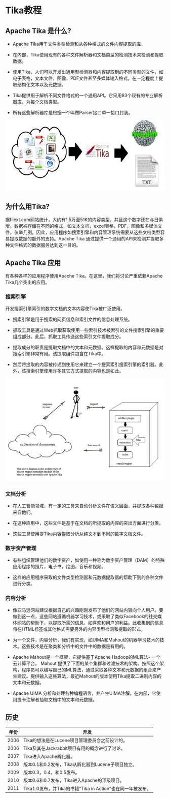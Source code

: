 # Tika教程

## Apache Tika 是什么?

*   Apache Tika用于文件类型检测和从各种格式的文件内容提取的库。

*   在内部，Tika使用现有的各种文件解析器和文档类型的检测技术来检测和提取数据。

*   使用Tika，人们可以开发出通用型检测器和内容提取到的不同类型的文件，如电子表格，文本文件，图像，PDF文件甚至多媒体输入格式，在一定程度上提取结构化文本以及元数据。

*   Tika提供用于解析不同文件格式的一个通用API。它采用83个现有的专业解析器库，为每个文档类型。

*   所有这些解析器库是根据一个叫做Parser接口单一接口封装。

![Appache Tika](../img/1-1411140H6322b.jpg)

## 为什么用Tika?

据filext.com网站统计，大约有1.5万至51K的内容类型，并且这个数字还在与日俱增。数据被存储在不同的格式，如文本文档，excel表格，PDF，图像和多媒体文件，仅举几例。因此，应用程序如搜索引擎和内容管理系统需要从这些文档类型容易提取数据的额外的支持。Apache Tika 通过提供一个通用的API来检测并提取多种文件格式的数据服务达到这一目的。

## Apache Tika 应用

有各种各样的应用程序使用Apache Tika。在这里，我们将讨论严重依赖Apache Tika几个突出的应用。

### 搜索引擎

开发搜索引擎索引的数字文档的文本内容使Tika被广泛使用。

*   搜索引擎是用于搜索的网页信息和索引文件的信息处理系统。

*   抓取工具是通过Web抓取获取使用一些索引技术被索引的文件搜索引擎的重要组成部分。此后，抓取工具传送这些索引文件提取成分。

*   提取成分的职责是提取文档中的文本和元数据。这样提取的内容和元数据是对搜索引擎非常有用。该提取组件包含在Tika中。

*   然后将提取的内容被传递到使用它来建立一个搜索索引搜索引擎的索引器。此外，该搜索引擎使用许多其它方式提取的内容也是如此。

![Search Engine](../img/1-1411140HA6402.jpg)

### 文档分析

*   在人工智能领域，有一定的工具来自动分析文件在语义层面，并提取各种数据来自他们。

*   在这种应用中，这些文件是基于在文档的所提取的内容的突出方面进行分类。

*   这些工具使用提Tika内容提取分析从纯文本到不同的数字文档文件。

### 数字资产管理

*   有些组织管理他们的数字资产，如使用一种称为数字资产管理（DAM）的特殊应用程序的照片，电子书，绘图，音乐和视频。

*   这样的应用程序采取的文件类型检测器和元数据提取器的帮助下到的各种文件进行分类。

### 内容分析

*   像亚马逊网站建议根据自己的兴趣刚刚发布了他们的网站内容向个人用户。要做到这一点，这些网站遵循机器学习技术，或采取了类似Facebook的社交媒体网站的帮助下，以提取所需的信息，如喜欢和用户的利益。此收集到的信息将在HTML标签或其他格式需要另外的内容类型检测和提取的形式。

*   为一个文件，内容分析，我们有实现，如UIMA和Mahout的机器学习技术的技术。这些技术是在聚类和分析中的文件中的数据是有用的。

*   Apache Mahout是一个框架，它提供基于Apache Hadoop的ML算法- 一个云计算平台。 Mahout 提供了下面的某个集群和过滤技术的架构。按照这个架构，程序员可以编写自己的ML算法，通过采取各种文本和元数据的组合来产生建议。提供输入这些算法，最近Mahout的版本使用Tika提取二进制内容的文本和元数据。

*   Apache UIMA 分析和处理各种编程语言，并产生UIMA注解。在内部，它使用提卡注解者抽取文档中的文本和元数据。

## 历史

| 年份 | 开发 |
| --- | --- |
| 2006 | Tika的想法是在Lucene项目管理委员会之前设计的。 |
| 2006 | Tika及其在Jackrabbit项目有用的概念进行了讨论。 |
| 2007 | Tika进入Apache孵化器。 |
| 2008 | 版本0.1和0.2发布，Tika从孵化器到Lucene子项目独立。 |
| 2009 | 版本0.3，0.4，和0.5发布。 |
| 2010 | 版本0.6和0.7发布，Tika进入Apache的顶级项目。 |
| 2011 | Tika1.0发布，并Tika的书籍“Tika in Action”也在同一年被发布。 |

